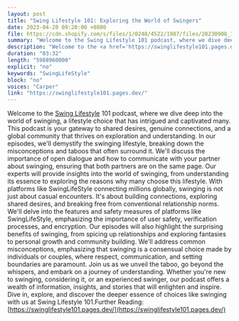 ```yaml
---
layout: post
title: "Swing Lifestyle 101: Exploring the World of Swingers"
date: 2023-04-20 09:20:00 +0800
file: https://cdn.shopify.com/s/files/1/0248/4522/1987/files/20230908_1.mp3?v=1694148856
summary: "Welcome to the Swing Lifestyle 101 podcast, where we dive deep into the world of swinging, a lifestyle choice that has intrigued and captivated many. This podcast is your gateway to shared desires, genuine connections, and a global community that thrives on exploration and understanding. In our episodes, we'll demystify the swinging lifestyle, breaking down the misconceptions and taboos that often surround it. We'll discuss the importance of open dialogue and how to communicate with your partner about swinging, ensuring that both partners are on the same page. Our experts will provide insights into the world of swinging, from understanding its essence to exploring the reasons why many choose this lifestyle. With platforms like SwingLifeStyle connecting millions globally, swinging is not just about casual encounters. It's about building connections, exploring shared desires, and breaking free from conventional relationship norms. We'll delve into the features and safety measures of platforms like SwingLifeStyle, emphasizing the importance of user safety, verification processes, and encryption. Our episodes will also highlight the surprising benefits of swinging, from spicing up relationships and exploring fantasies to personal growth and community building. We'll address common misconceptions, emphasizing that swinging is a consensual choice made by individuals or couples, where respect, communication, and setting boundaries are paramount. Join us as we unveil the taboo, go beyond the whispers, and embark on a journey of understanding. Whether you're new to swinging, considering it, or an experienced swinger, our podcast offers a wealth of information, insights, and stories that will enlighten and inspire. Dive in, explore, and discover the deeper essence of choices like swinging with us at Swing Lifestyle 101."
description: "Welcome to the <a href='https://swinglifestyle101.pages.dev/'>Swing Lifestyle</a> 101 podcast, where we dive deep into the world of swinging, a lifestyle choice that has intrigued and captivated many. This podcast is your gateway to shared desires, genuine connections, and a global community that thrives on exploration and understanding. In our episodes, we'll demystify the swinging lifestyle, breaking down the misconceptions and taboos that often surround it. We'll discuss the importance of open dialogue and how to communicate with your partner about swinging, ensuring that both partners are on the same page. Our experts will provide insights into the world of swinging, from understanding its essence to exploring the reasons why many choose this lifestyle. With platforms like SwingLifeStyle connecting millions globally, swinging is not just about casual encounters. It's about building connections, exploring shared desires, and breaking free from conventional relationship norms. We'll delve into the features and safety measures of platforms like SwingLifeStyle, emphasizing the importance of user safety, verification processes, and encryption. Our episodes will also highlight the surprising benefits of swinging, from spicing up relationships and exploring fantasies to personal growth and community building. We'll address common misconceptions, emphasizing that swinging is a consensual choice made by individuals or couples, where respect, communication, and setting boundaries are paramount. Join us as we unveil the taboo, go beyond the whispers, and embark on a journey of understanding. Whether you're new to swinging, considering it, or an experienced swinger, our podcast offers a wealth of information, insights, and stories that will enlighten and inspire. Dive in, explore, and discover the deeper essence of choices like swinging with us at Swing Lifestyle 101.Further Reading:<a href='https://swinglifestyle101.pages.dev/'>https://swinglifestyle101.pages.dev/</a> "
duration: "03:32"
length: "5988960000"
explicit: "no"
keywords: "SwingLifeStyle"
block: "no"
voices: "Carper"
link: "https://swinglifestyle101.pages.dev/"
---
```


Welcome to the [Swing Lifestyle](https://swinglifestyle101.pages.dev/) 101 podcast, where we dive deep into the world of swinging, a lifestyle choice that has intrigued and captivated many. This podcast is your gateway to shared desires, genuine connections, and a global community that thrives on exploration and understanding. In our episodes, we'll demystify the swinging lifestyle, breaking down the misconceptions and taboos that often surround it. We'll discuss the importance of open dialogue and how to communicate with your partner about swinging, ensuring that both partners are on the same page. Our experts will provide insights into the world of swinging, from understanding its essence to exploring the reasons why many choose this lifestyle. With platforms like SwingLifeStyle connecting millions globally, swinging is not just about casual encounters. It's about building connections, exploring shared desires, and breaking free from conventional relationship norms. We'll delve into the features and safety measures of platforms like SwingLifeStyle, emphasizing the importance of user safety, verification processes, and encryption. Our episodes will also highlight the surprising benefits of swinging, from spicing up relationships and exploring fantasies to personal growth and community building. We'll address common misconceptions, emphasizing that swinging is a consensual choice made by individuals or couples, where respect, communication, and setting boundaries are paramount. Join us as we unveil the taboo, go beyond the whispers, and embark on a journey of understanding. Whether you're new to swinging, considering it, or an experienced swinger, our podcast offers a wealth of information, insights, and stories that will enlighten and inspire. Dive in, explore, and discover the deeper essence of choices like swinging with us at Swing Lifestyle 101.Further Reading:[https://swinglifestyle101.pages.dev/](https://swinglifestyle101.pages.dev/)

